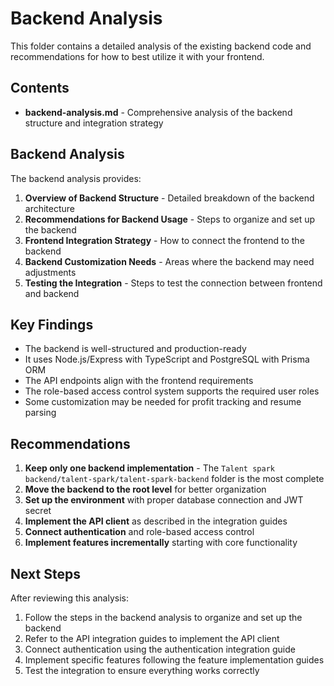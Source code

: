 # Backend Analysis

This folder contains a detailed analysis of the existing backend code and recommendations for how to best utilize it with your frontend.

## Contents

- **backend-analysis.md** - Comprehensive analysis of the backend structure and integration strategy

## Backend Analysis

The backend analysis provides:

1. **Overview of Backend Structure** - Detailed breakdown of the backend architecture
2. **Recommendations for Backend Usage** - Steps to organize and set up the backend
3. **Frontend Integration Strategy** - How to connect the frontend to the backend
4. **Backend Customization Needs** - Areas where the backend may need adjustments
5. **Testing the Integration** - Steps to test the connection between frontend and backend

## Key Findings

- The backend is well-structured and production-ready
- It uses Node.js/Express with TypeScript and PostgreSQL with Prisma ORM
- The API endpoints align with the frontend requirements
- The role-based access control system supports the required user roles
- Some customization may be needed for profit tracking and resume parsing

## Recommendations

1. **Keep only one backend implementation** - The `Talent spark backend/talent-spark/talent-spark-backend` folder is the most complete
2. **Move the backend to the root level** for better organization
3. **Set up the environment** with proper database connection and JWT secret
4. **Implement the API client** as described in the integration guides
5. **Connect authentication** and role-based access control
6. **Implement features incrementally** starting with core functionality

## Next Steps

After reviewing this analysis:

1. Follow the steps in the backend analysis to organize and set up the backend
2. Refer to the API integration guides to implement the API client
3. Connect authentication using the authentication integration guide
4. Implement specific features following the feature implementation guides
5. Test the integration to ensure everything works correctly
